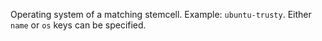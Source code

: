 Operating system of a matching stemcell. Example: `ubuntu-trusty`. Either `name` or `os` keys can be specified.